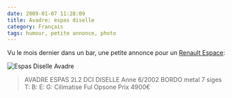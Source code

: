 ```yaml
---
date: 2009-01-07 11:28:09
title: Avadre: espas diselle
category: Français
tags: humour, petite annonce, photo
---
```


Vu le mois dernier dans un bar, une petite annonce pour un [Renault Espace](https://wikipedia.org/wiki/Renault_Espace):

![Espas Diselle Avadre](/uploads/2009/espas-diselle-avadre.jpg)

> AVADRE
ESPAS 2L2 DCI
DISELLE Anne 6/2002
BORDO metal 7 siges
T: B: E: G: Cilimatise
Ful Opsone
Prix 4900€
